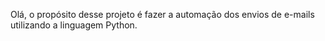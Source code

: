 Olá, o propósito desse projeto é fazer a automação dos envios de e-mails utilizando a linguagem Python.